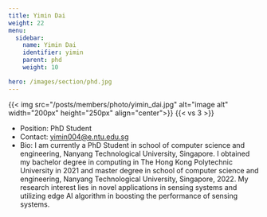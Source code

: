 ```yaml
---
title: Yimin Dai
weight: 22
menu:
  sidebar:
    name: Yimin Dai
    identifier: yimin
    parent: phd
    weight: 10

hero: /images/section/phd.jpg
---
```

{{< img src="/posts/members/photo/yimin_dai.jpg" alt="image alt" width="200px" height="250px" align="center">}}
{{< vs 3 >}}

- Position: PhD Student
- Contact: yimin004@e.ntu.edu.sg
- Bio: I am currently a PhD Student in school of computer science and engineering, Nanyang Technological University, Singapore. I obtained my bachelor degree in computing  in The Hong Kong Polytechnic University in 2021 and master degree in school of computer science and engineering, Nanyang Technological University, Singapore, 2022. My research interest lies in novel applications in sensing systems and utilizing edge AI algorithm in boosting the performance of sensing systems.
